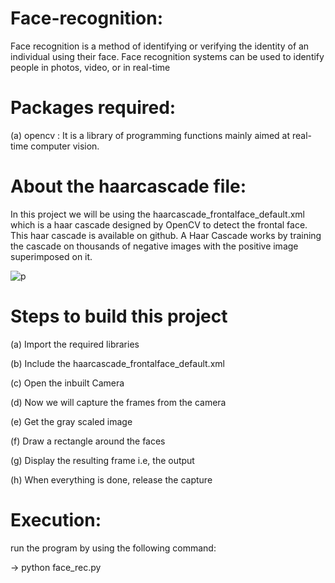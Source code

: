 # Face-recognition:
Face recognition is a method of identifying or verifying the identity of an individual using their face. Face recognition systems can be used to identify people in photos, video, or in real-time

# Packages required:
(a) opencv : It is a library of programming functions mainly aimed at real-time computer vision.

# About the haarcascade file:
In this project we will be using the haarcascade_frontalface_default.xml which is a haar cascade designed by OpenCV to detect the frontal face. This haar cascade is available on github. A Haar Cascade works by training the cascade on thousands of negative images with the positive image superimposed on it.

![p](https://user-images.githubusercontent.com/68856803/88895856-a67e1780-d266-11ea-8f70-88e1ae3223b7.png)

# Steps to build this project
(a) Import the required libraries

(b) Include the haarcascade_frontalface_default.xml

(c)  Open the inbuilt Camera

(d) Now we will capture the frames from the camera

(e) Get the gray scaled image

(f) Draw a rectangle around the faces

(g) Display the resulting frame i.e, the output

(h) When everything is done, release the capture

# Execution:
run the program by using the following command:

-> python face_rec.py
